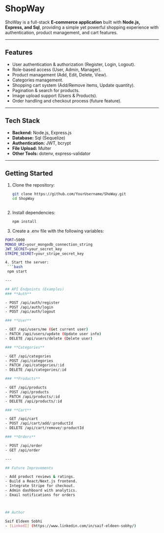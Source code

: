 # ShopWay

ShoWay is a full-stack **E-commerce application** built with **Node.js, Express, and Sql**, providing a simple yet powerful shopping experience with authentication, product management, and cart features.  

---

## Features
- User authentication & authorization (Register, Login, Logout).
- Role-based access (User, Admin, Manager).
- Product management (Add, Edit, Delete, View).
- Categories management.
- Shopping cart system (Add/Remove items, Update quantity).
- Pagination & search for products.
- Image upload support (Users & Products).
- Order handling and checkout process (future feature).

---

## Tech Stack
- **Backend:** Node.js, Express.js  
- **Database:** Sql (Sequelize)  
- **Authentication:** JWT, bcrypt  
- **File Upload:** Multer  
- **Other Tools:** dotenv, express-validator  

---

## Getting Started

1. Clone the repository:
   ```bash
   git clone https://github.com/YourUsername/ShoWay.git
   cd ShopWay
      
2. Install dependencies:
   ```bash
   npm install

3. Create a .env file with the following variables:
  ```bash
  PORT=5000
  MONGO_URI=your_mongodb_connection_string
  JWT_SECRET=your_secret_key
  STRIPE_SECRET=your_stripe_secret_key

4. Start the server:
   ```bash
   npm start

---

## API Endpoints (Examples)
### **Auth**

- POST /api/auth/register
- POST /api/auth/login
- POST /api/auth/logout

### **User**

- GET /api/users/me (Get current user)
- PATCH /api/users/update (Update user info)
- DELETE /api/users/delete (Delete user)

### **Categories**

- GET /api/categories
- POST /api/categories
- PATCH /api/categories/:id
- DELETE /api/categories/:id   

### **Products**

- GET /api/products
- POST /api/products
- PATCH /api/products/:id
- DELETE /api/products/:id

### **Cart**

- GET /api/cart
- POST /api/cart/add/:productId
- DELETE /api/cart/remove/:productId

### **Orders**

- POST /api/order
- GET /api/order

---

## Future Improvements

- Add product reviews & ratings.
- Build a React/Next.js frontend.
- Integrate Stripe for checkout.
- Admin dashboard with analytics.
- Email notifications for orders



## Author

Saif Eldeen Sobhi
- [LinkedI] (https://www.linkedin.com/in/saif-eldeen-sobhy/)



